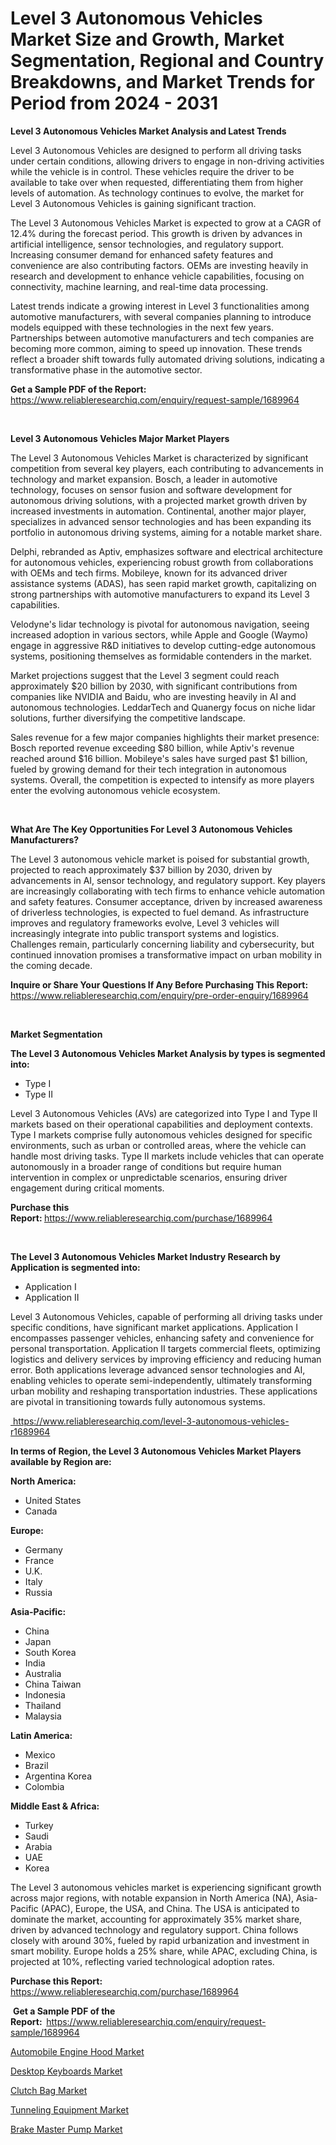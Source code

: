 <p><h1>Level 3 Autonomous Vehicles Market Size and Growth, Market Segmentation, Regional and Country Breakdowns, and Market Trends for Period from 2024 -  2031</h1></p><p><strong>Level 3 Autonomous Vehicles Market Analysis and Latest Trends</strong></p>
<p><p>Level 3 Autonomous Vehicles are designed to perform all driving tasks under certain conditions, allowing drivers to engage in non-driving activities while the vehicle is in control. These vehicles require the driver to be available to take over when requested, differentiating them from higher levels of automation. As technology continues to evolve, the market for Level 3 Autonomous Vehicles is gaining significant traction.</p><p>The Level 3 Autonomous Vehicles Market is expected to grow at a CAGR of 12.4% during the forecast period. This growth is driven by advances in artificial intelligence, sensor technologies, and regulatory support. Increasing consumer demand for enhanced safety features and convenience are also contributing factors. OEMs are investing heavily in research and development to enhance vehicle capabilities, focusing on connectivity, machine learning, and real-time data processing.</p><p>Latest trends indicate a growing interest in Level 3 functionalities among automotive manufacturers, with several companies planning to introduce models equipped with these technologies in the next few years. Partnerships between automotive manufacturers and tech companies are becoming more common, aiming to speed up innovation. These trends reflect a broader shift towards fully automated driving solutions, indicating a transformative phase in the automotive sector.</p></p>
<p><strong>Get a Sample PDF of the Report:&nbsp;</strong> <a href="https://www.reliableresearchiq.com/enquiry/request-sample/1689964?utm_campaign=1119&utm_medium=2&utm_source=Github&utm_content=ia&utm_term=17102024&utm_id=level-3-autonomous-vehicles">https://www.reliableresearchiq.com/enquiry/request-sample/1689964</a></p>
<p>&nbsp;</p>
<p><strong>Level 3 Autonomous Vehicles Major Market Players</strong></p>
<p><p>The Level 3 Autonomous Vehicles Market is characterized by significant competition from several key players, each contributing to advancements in technology and market expansion. Bosch, a leader in automotive technology, focuses on sensor fusion and software development for autonomous driving solutions, with a projected market growth driven by increased investments in automation. Continental, another major player, specializes in advanced sensor technologies and has been expanding its portfolio in autonomous driving systems, aiming for a notable market share.</p><p>Delphi, rebranded as Aptiv, emphasizes software and electrical architecture for autonomous vehicles, experiencing robust growth from collaborations with OEMs and tech firms. Mobileye, known for its advanced driver assistance systems (ADAS), has seen rapid market growth, capitalizing on strong partnerships with automotive manufacturers to expand its Level 3 capabilities.</p><p>Velodyne's lidar technology is pivotal for autonomous navigation, seeing increased adoption in various sectors, while Apple and Google (Waymo) engage in aggressive R&D initiatives to develop cutting-edge autonomous systems, positioning themselves as formidable contenders in the market.</p><p>Market projections suggest that the Level 3 segment could reach approximately $20 billion by 2030, with significant contributions from companies like NVIDIA and Baidu, who are investing heavily in AI and autonomous technologies. LeddarTech and Quanergy focus on niche lidar solutions, further diversifying the competitive landscape.</p><p>Sales revenue for a few major companies highlights their market presence: Bosch reported revenue exceeding $80 billion, while Aptiv's revenue reached around $16 billion. Mobileye's sales have surged past $1 billion, fueled by growing demand for their tech integration in autonomous systems. Overall, the competition is expected to intensify as more players enter the evolving autonomous vehicle ecosystem.</p></p>
<p>&nbsp;</p>
<p><strong>What Are The Key Opportunities For Level 3 Autonomous Vehicles Manufacturers?</strong></p>
<p><p>The Level 3 autonomous vehicle market is poised for substantial growth, projected to reach approximately $37 billion by 2030, driven by advancements in AI, sensor technology, and regulatory support. Key players are increasingly collaborating with tech firms to enhance vehicle automation and safety features. Consumer acceptance, driven by increased awareness of driverless technologies, is expected to fuel demand. As infrastructure improves and regulatory frameworks evolve, Level 3 vehicles will increasingly integrate into public transport systems and logistics. Challenges remain, particularly concerning liability and cybersecurity, but continued innovation promises a transformative impact on urban mobility in the coming decade.</p></p>
<p><strong>Inquire or Share Your Questions If Any Before Purchasing This Report:</strong> <a href="https://www.reliableresearchiq.com/enquiry/pre-order-enquiry/1689964?utm_campaign=1119&utm_medium=2&utm_source=Github&utm_content=ia&utm_term=17102024&utm_id=level-3-autonomous-vehicles">https://www.reliableresearchiq.com/enquiry/pre-order-enquiry/1689964</a></p>
<p>&nbsp;</p>
<p><strong>Market Segmentation</strong></p>
<p><strong>The Level 3 Autonomous Vehicles Market Analysis by types is segmented into:</strong></p>
<p><ul><li>Type I</li><li>Type II</li></ul></p>
<p><p>Level 3 Autonomous Vehicles (AVs) are categorized into Type I and Type II markets based on their operational capabilities and deployment contexts. Type I markets comprise fully autonomous vehicles designed for specific environments, such as urban or controlled areas, where the vehicle can handle most driving tasks. Type II markets include vehicles that can operate autonomously in a broader range of conditions but require human intervention in complex or unpredictable scenarios, ensuring driver engagement during critical moments.</p></p>
<p><strong>Purchase this Report:&nbsp;</strong><a href="https://www.reliableresearchiq.com/purchase/1689964?utm_campaign=1119&utm_medium=2&utm_source=Github&utm_content=ia&utm_term=17102024&utm_id=level-3-autonomous-vehicles">https://www.reliableresearchiq.com/purchase/1689964</a></p>
<p>&nbsp;</p>
<p><strong>The Level 3 Autonomous Vehicles Market Industry Research by Application is segmented into:</strong></p>
<p><ul><li>Application I</li><li>Application II</li></ul></p>
<p><p>Level 3 Autonomous Vehicles, capable of performing all driving tasks under specific conditions, have significant market applications. Application I encompasses passenger vehicles, enhancing safety and convenience for personal transportation. Application II targets commercial fleets, optimizing logistics and delivery services by improving efficiency and reducing human error. Both applications leverage advanced sensor technologies and AI, enabling vehicles to operate semi-independently, ultimately transforming urban mobility and reshaping transportation industries. These applications are pivotal in transitioning towards fully autonomous systems.</p></p>
<p><a href="https://www.reliableresearchiq.com/level-3-autonomous-vehicles-r1689964?utm_campaign=1119&utm_medium=2&utm_source=Github&utm_content=ia&utm_term=17102024&utm_id=level-3-autonomous-vehicles">&nbsp;https://www.reliableresearchiq.com/level-3-autonomous-vehicles-r1689964</a></p>
<p><strong>In terms of Region, the Level 3 Autonomous Vehicles Market Players available by Region are:</strong></p>
<p>
    <p> <strong> North America: </strong>
        <ul>
            <li>United States</li>
            <li>Canada</li>
        </ul>
        </p> 
    <p> <strong> Europe: </strong>
        <ul>
            <li>Germany</li>
            <li>France</li>
            <li>U.K.</li>
            <li>Italy</li>
            <li>Russia</li>
        </ul>
        </p> 
    <p> <strong> Asia-Pacific: </strong>
        <ul>
            <li>China</li>
            <li>Japan</li>
            <li>South Korea</li>
            <li>India</li>
            <li>Australia</li>
            <li>China Taiwan</li>
            <li>Indonesia</li>
            <li>Thailand</li>
            <li>Malaysia</li>
        </ul>
        </p> 
    <p> <strong> Latin America: </strong>
        <ul>
            <li>Mexico</li>
            <li>Brazil</li>
            <li>Argentina Korea</li>
            <li>Colombia</li>
        </ul>
        </p> 
    <p> <strong> Middle East & Africa: </strong>
        <ul>
            <li>Turkey</li>
            <li>Saudi</li>
            <li>Arabia</li>
            <li>UAE</li>
            <li>Korea</li>
        </ul>
    </p>
    </p>
<p><p>The Level 3 autonomous vehicles market is experiencing significant growth across major regions, with notable expansion in North America (NA), Asia-Pacific (APAC), Europe, the USA, and China. The USA is anticipated to dominate the market, accounting for approximately 35% market share, driven by advanced technology and regulatory support. China follows closely with around 30%, fueled by rapid urbanization and investment in smart mobility. Europe holds a 25% share, while APAC, excluding China, is projected at 10%, reflecting varied technological adoption rates.</p></p>
<p><strong>Purchase this Report: </strong><a href="https://www.reliableresearchiq.com/purchase/1689964?utm_campaign=1119&utm_medium=2&utm_source=Github&utm_content=ia&utm_term=17102024&utm_id=level-3-autonomous-vehicles">https://www.reliableresearchiq.com/purchase/1689964</a></p>
<p>&nbsp;<strong>Get a Sample PDF of the Report:&nbsp;&nbsp;</strong><a href="https://www.reliableresearchiq.com/enquiry/request-sample/1689964?utm_campaign=1119&utm_medium=2&utm_source=Github&utm_content=ia&utm_term=17102024&utm_id=level-3-autonomous-vehicles">https://www.reliableresearchiq.com/enquiry/request-sample/1689964</a></p>
<p><strong></strong></p>
<p><p><a href="https://github.com/erskinemm93/Market-Research-Report-List-1/blob/main/automobile-engine-hood-market.md?utm_campaign=1119&utm_medium=2&utm_source=Github&utm_content=ia&utm_term=17102024&utm_id=level-3-autonomous-vehicles">Automobile Engine Hood Market</a></p><p><a href="https://www.linkedin.com/pulse/desktop-keyboards-market-matrix-applications-types-cagr-growth-nblse?utm_campaign=1119&utm_medium=2&utm_source=Github&utm_content=ia&utm_term=17102024&utm_id=level-3-autonomous-vehicles">Desktop Keyboards Market</a></p><p><a href="https://www.linkedin.com/pulse/global-clutch-bag-market-trends-insights-growth-opportunities-1kuye?utm_campaign=1119&utm_medium=2&utm_source=Github&utm_content=ia&utm_term=17102024&utm_id=level-3-autonomous-vehicles">Clutch Bag Market</a></p><p><a href="https://issuu.com/reportprime-2/docs/tunneling-equipment-market-size-203_41dee51724c163?utm_campaign=1119&utm_medium=2&utm_source=Github&utm_content=ia&utm_term=17102024&utm_id=level-3-autonomous-vehicles">Tunneling Equipment Market</a></p><p><a href="https://github.com/connerzahlerb92c/Market-Research-Report-List-1/blob/main/brake-master-pump-market.md?utm_campaign=1119&utm_medium=2&utm_source=Github&utm_content=ia&utm_term=17102024&utm_id=level-3-autonomous-vehicles">Brake Master Pump Market</a></p></p>